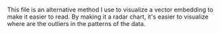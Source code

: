 This file is an alternative method I use to visualize a vector embedding to make it easier to read.
By making it a radar chart, it's easier to visualize where are the outliers in the patterns
of the data.